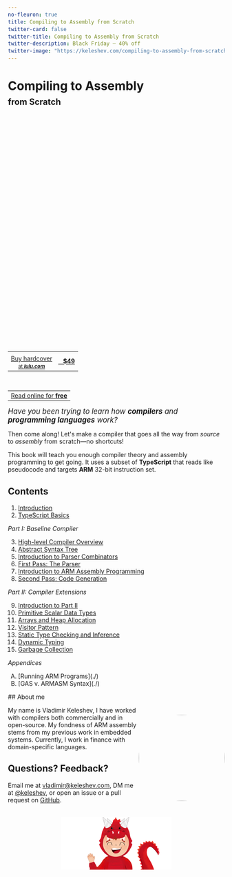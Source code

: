 ```yaml
---
no-fleuron: true
title: Compiling to Assembly from Scratch
twitter-card: false
twitter-title: Compiling to Assembly from Scratch
twitter-description: Black Friday — 40% off
twitter-image: "https://keleshev.com/compiling-to-assembly-from-scratch/black-friday-card.png"
---
```


<h1>Compiling to Assembly<br/><small><small>from Scratch </small></small> </h1>

<div style="
    position: absolute;
    width: 100%;
    height: 500px; /* Adjust height as needed */
    background-image: url('./compiling-to-assembly-from-scratch-photo.jpg');
    background-repeat: repeat;
    background-size: cover;
    background-position: center;
    /* 700px is body width, 750px min viewport, -25px left margin */
    margin-left: min(-25px, calc((100% - 700px) / 2 * -1));
"> </div>
<div style=" height: 500px;"> </div>


<p></p>

<div style="margin: 0px 0;">
<a class="big-round-btn" href="#" style="width:230px; margin-left:75px">
  <center>
    <table>
      <tr>
        <td>
        </td>
        <td rowspan="2"><center> &nbsp;&nbsp; <b>$49</b> </center></td>
      </tr>
      <tr>
        <td>
          <center>
            Buy hardcover<br/>
            <small> at <em><b>lulu.com</b></em> </small>
          </center>
        </td>
      </tr>
    </table>
  </center>
</a>
<a href="#Contents" class="big-round-btn-inverted" style="width:230px; margin-left:74px;">
  <center>
    <table>
      <tr>
        <td><center>Read online for <b>free<b></center></td>
      </tr>
      <tr>
      </tr>
    </table>
  </center></a></div>

<!--<p>&nbsp;</p>-->

<big><em>Have you been trying to learn how **compilers** and **programming languages** work?</em></big>

<!--table style="width: 100%">
  <tr>
    <td style="width:50%">
      <center>
        <a class="big-round-btn" href="#" style="width:66%">
          <table>
            <tr>
              <td>
              </td>
              <td rowspan="2"><center> &nbsp;&nbsp; <b>$49</b> </center></td>
            </tr>
            <tr>
              <td>
                <center>
                  Buy hardcover<br/>
                  <small> at <em><b>lulu.com</b></em> </small>
                </center>
              </td>
            </tr>
          </table>
        <a>
      </center>
    </td>
    <td style="width:50%">
      <center>
        <a href="#Contents" class="big-round-btn-inverted" style="width:66%">
          <table>
            <tr>
              <td><center>Read online for <b>free<b></center></td>
            </tr>
            <tr>
            </tr>
          </table>
        </a>
      </center>
    </td>
  </tr>
</table-->



Then come along! Let's make a compiler that goes all the way from *source* to *assembly* from scratch—no shortcuts!

This book will teach you enough compiler theory and assembly programming to get going.
It uses a subset of **TypeScript** that reads like pseudocode and targets **ARM** 32-bit instruction set.

<span id="Contents"></span>


<h2>Contents</h2>

1. [Introduction](./)
2. [TypeScript Basics](./)

*Part I: Baseline Compiler*

3. [High-level Compiler Overview](./)
4. [Abstract Syntax Tree](./)
5. [Introduction to Parser Combinators](./)
6. [First Pass: The Parser](./)
7. [Introduction to ARM Assembly Programming](./)
8. [Second Pass: Code Generation](./)

*Part II: Compiler Extensions*

9. [Introduction to Part II](./)
10. [Primitive Scalar Data Types](./)
11. [Arrays and Heap Allocation](./)
12. [Visitor Pattern](./)
13. [Static Type Checking and Inference](./)
14. [Dynamic Typing](./)
15. [Garbage Collection](./)

*Appendices*

<ol type="A">
 <li>
   [Running ARM Programs](./)
 </li>
 <li>
   [GAS v. ARMASM Syntax](./)
 </li>
</ol>






<center><img src=/keleshev.jpg width=200 height=200 style="float:right; border-radius:200px; margin-top:50px" /></center>
## About me

My name is Vladimir Keleshev,
I have worked with compilers both commercially
and in open-source.
My fondness of ARM assembly stems from
my previous work in embedded systems.
Currently, I work in finance
with domain-specific languages.

## Questions? Feedback?

Email me at [vladimir@keleshev.com](mailto:vladimir@keleshev.com),
DM me at
<a href="https://twitter.com/keleshev">@keleshev</a>,
or open an issue or a pull request on 
[GitHub](https://github.com/keleshev/keleshev.com/tree/main/compiling-to-assembly-from-scratch).

<br />

<!--
> <h2 class=h2-card >Be the first to know when the book is finalized!</h2>

> <center>Reading a draft is not your style? I get it. Subscribe to be notified when the book is finalized (and related news about the book and compilers).</center>
>
>
> <center><a href=https://sellfy.com/p/bkz0pv/ id=bkz0pv class=sellfy-buy-button data-text=Pre-order></a></center>
>
> <script async data-uid="f6381e8cdd" src="https://motivated-writer-7421.ck.page/f6381e8cdd/index.js"></script>
>
> <center><small>You can unsubscribe at any time</small></center>

-->

<!--script async data-uid="129429cd71" src="https://motivated-writer-7421.ck.page/129429cd71/index.js"></script-->


<footer style="height:122px; overflow: hidden; position:relative;">
  <center style="pposition:absolute; overflow:visible;">
    <img style="object-fit:cover;" src=./spike.png width=256 height=260 />
  </center>
</footer>


<!--
<footer style="height:122px; overflow:hidden; position:relative;">
<div style="position:absolute; bottom:-138px; left:50%; transform:translateX(-50%); width:256px; height:260px;">
<img src="./spike.png" alt="Footer Image" style="width:100%; height:100%; object-fit:cover;"/>
</div>
</footer>
-->

<!--
<footer style="height:260px; overflow:hidden; position:relative;">
<div style="position:absolute; top:-138px; left:50%; transform:translateX(-50%); width:256px; height:260px;">
<img src="./spike.png" alt="Footer Image" style="width:100%; height:100%; object-fit:cover;"/>
</div>
</footer>
-->
